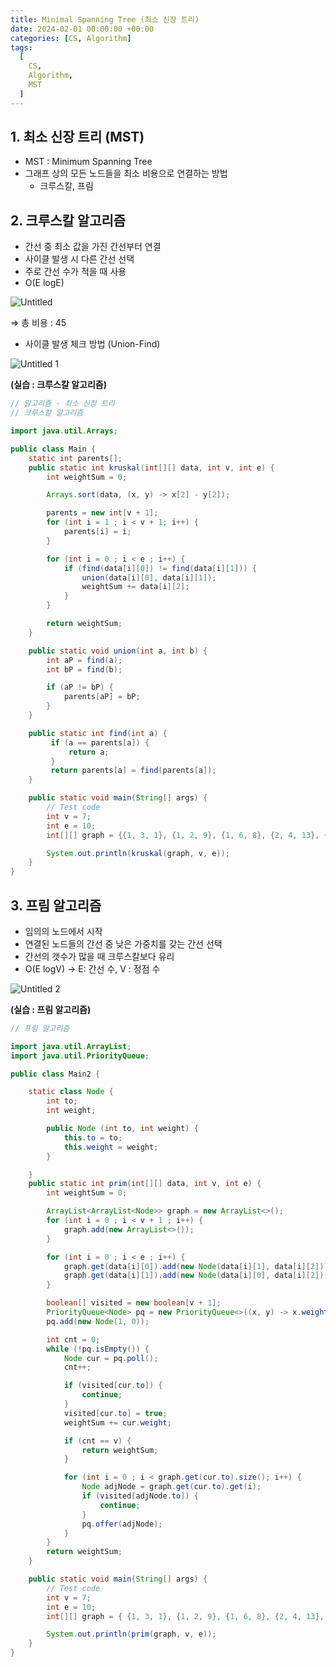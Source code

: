 ```yaml
---
title: Minimal Spanning Tree (최소 신장 트리)
date: 2024-02-01 00:00:00 +00:00
categories: [CS, Algorithm]
tags:
  [
    CS,
    Algorithm,
    MST
  ]
---
```


## 1. 최소 신장 트리 (MST)

- MST : Minimum Spanning Tree
- 그래프 상의 모든 노드들을 최소 비용으로 연결하는 방법
    - 크루스칼, 프림

## 2. 크루스칼 알고리즘

- 간선 중 최소 값을 가진 간선부터 연결
- 사이클 발생 시 다른 간선 선택
- 주로 간선 수가 적을 때 사용
- O(E logE)

![Untitled](https://github.com/KimHyungkeun/KimHyungkeun.github.io/assets/12759500/7b9e2cb3-6046-496c-bcb0-6b7956005b95)


  ⇒ 총 비용 : 45

- 사이클 발생 체크 방법 (Union-Find)

![Untitled 1](https://github.com/KimHyungkeun/KimHyungkeun.github.io/assets/12759500/65b7c0cc-afa0-47ef-90e4-ccfba95168e9)


**(실습 : 크루스칼 알고리즘)**

```java
// 알고리즘 - 최소 신장 트리
// 크루스칼 알고리즘

import java.util.Arrays;

public class Main {
    static int parents[];
    public static int kruskal(int[][] data, int v, int e) {
        int weightSum = 0;

        Arrays.sort(data, (x, y) -> x[2] - y[2]);

        parents = new int[v + 1];
        for (int i = 1 ; i < v + 1; i++) {
            parents[i] = i;
        }

        for (int i = 0 ; i < e ; i++) {
            if (find(data[i][0]) != find(data[i][1])) {
                union(data[i][0], data[i][1]);
                weightSum += data[i][2];
            }
        }

        return weightSum;
    }

    public static void union(int a, int b) {
        int aP = find(a);
        int bP = find(b);

        if (aP != bP) {
            parents[aP] = bP;
        }
    }

    public static int find(int a) {
         if (a == parents[a]) {
             return a;
         }
         return parents[a] = find(parents[a]);
    }

    public static void main(String[] args) {
        // Test code
        int v = 7;
        int e = 10;
        int[][] graph = {{1, 3, 1}, {1, 2, 9}, {1, 6, 8}, {2, 4, 13}, {2, 5, 2}, {2, 6, 7}, {3, 4, 12}, {4, 7, 17}, {5, 6, 5}, {5, 7, 20}};

        System.out.println(kruskal(graph, v, e));
    }
}
```

## 3. 프림 알고리즘

- 임의의 노드에서 시작
- 연결된 노드들의 간선 중 낮은 가중치를 갖는 간선 선택
- 간선의 갯수가 많을 때 크루스칼보다 유리
- O(E logV) → E: 간선 수, V : 정점 수

![Untitled 2](https://github.com/KimHyungkeun/KimHyungkeun.github.io/assets/12759500/7cef8d46-3e66-4425-ba42-c702e2991566)


**(실습 : 프림 알고리즘)**

```java
// 프림 알고리즘

import java.util.ArrayList;
import java.util.PriorityQueue;

public class Main2 {

    static class Node {
        int to;
        int weight;

        public Node (int to, int weight) {
            this.to = to;
            this.weight = weight;
        }

    }
    public static int prim(int[][] data, int v, int e) {
        int weightSum = 0;

        ArrayList<ArrayList<Node>> graph = new ArrayList<>();
        for (int i = 0 ; i < v + 1 ; i++) {
            graph.add(new ArrayList<>());
        }

        for (int i = 0 ; i < e ; i++) {
            graph.get(data[i][0]).add(new Node(data[i][1], data[i][2]));
            graph.get(data[i][1]).add(new Node(data[i][0], data[i][2]));
        }

        boolean[] visited = new boolean[v + 1];
        PriorityQueue<Node> pq = new PriorityQueue<>((x, y) -> x.weight - y.weight);
        pq.add(new Node(1, 0));

        int cnt = 0;
        while (!pq.isEmpty()) {
            Node cur = pq.poll();
            cnt++;

            if (visited[cur.to]) {
                continue;
            }
            visited[cur.to] = true;
            weightSum += cur.weight;

            if (cnt == v) {
                return weightSum;
            }

            for (int i = 0 ; i < graph.get(cur.to).size(); i++) {
                Node adjNode = graph.get(cur.to).get(i);
                if (visited[adjNode.to]) {
                    continue;
                }
                pq.offer(adjNode);
            }
        }
        return weightSum;
    }

    public static void main(String[] args) {
        // Test code
        int v = 7;
        int e = 10;
        int[][] graph = { {1, 3, 1}, {1, 2, 9}, {1, 6, 8}, {2, 4, 13}, {2, 5, 2}, {2, 6, 7}, {3, 4, 12}, {4, 7, 17}, {5, 6, 5}, {5, 7, 20} };

        System.out.println(prim(graph, v, e));
    }
}
```


